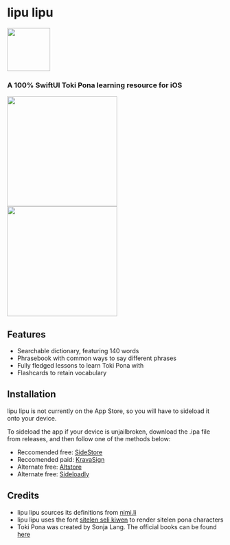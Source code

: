 <h1>lipu lipu</h1>
<img src="https://github.com/user-attachments/assets/fc7d6489-2146-4781-88f9-ced005de5331" width="100">
<h3>A 100% SwiftUI Toki Pona learning resource for iOS</h3>
<img src="https://github.com/user-attachments/assets/149a7389-40f2-4814-b5f9-4085225d82ab" width="256"><img src="https://github.com/user-attachments/assets/9850520e-688d-4b31-a947-7430c28dbf59" width="256">
<h2>Features</h2>
<ul>
  <li>Searchable dictionary, featuring 140 words</li>
  <li>Phrasebook with common ways to say different phrases</li>
  <li>Fully fledged lessons to learn Toki Pona with</li>
  <li>Flashcards to retain vocabulary</li>
</ul>
<h2>Installation</h2>
<p>lipu lipu is not currently on the App Store, so you will have to sideload it onto your device.</p>
<p>To sideload the app if your device is unjailbroken, download the .ipa file from releases, and then follow one of the methods below:</p>
<ul>
  <li>Reccomended free: <a href="https://sidestore.io">SideStore</a></li>
  <li>Reccomended paid: <a href="https://kravasign.com">KravaSign</a></li>
  <li>Alternate free: <a href="https://altstore.io">Altstore</a></li>
  <li>Alternate free: <a href="https://sideloadly.io">Sideloadly</a></li>
</ul>
<h2>Credits</h2>
<ul>
  <li>lipu lipu sources its definitions from <a href="https://nimi.li">nimi.li</a></li>
  <li>lipu lipu uses the font <a href="https://www.kreativekorp.com/software/fonts/sitelenselikiwen/">sitelen seli kiwen</a> to render sitelen pona characters</li>
  <li>Toki Pona was created by Sonja Lang. The official books can be found <a href="https://tokipona.org">here</a></li>
</ul>
